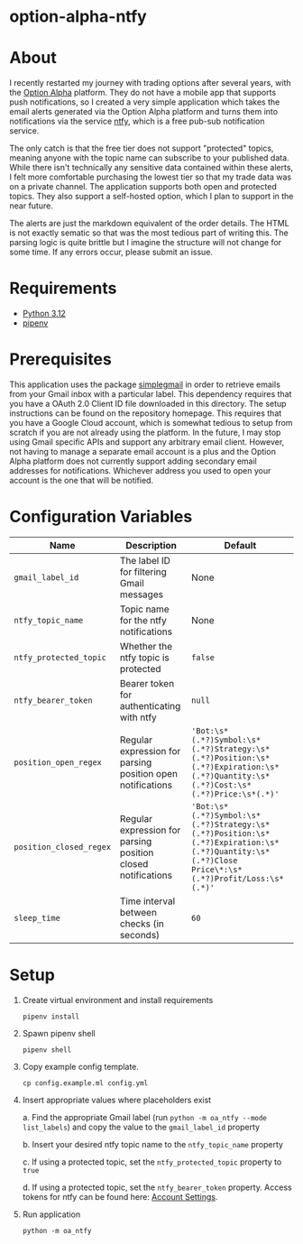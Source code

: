 # option-alpha-ntfy

# About

I recently restarted my journey with trading options after several years, with the [Option Alpha](https://optionalpha.com/) platform. They do not have a mobile app that supports push notifications, so I created a very simple application which takes the email alerts generated via the Option Alpha platform and turns them into notifications via the service [ntfy](https://ntfy.sh/), which is a free pub-sub notification service.

The only catch is that the free tier does not support "protected" topics, meaning anyone with the topic name can subscribe to your published data. While there isn't technically any sensitive data contained within these alerts, I felt more comfortable purchasing the lowest tier so that my trade data was on a private channel. The application supports both open and protected topics. They also support a self-hosted option, which I plan to support in the near future.

The alerts are just the markdown equivalent of the order details. The HTML is not exactly sematic so that was the most tedious part of writing this. The parsing logic is quite brittle but I imagine the structure will not change for some time. If any errors occur, please submit an issue.

# Requirements
- [Python 3.12](https://www.python.org/downloads/release/python-3125/)
- [pipenv](https://pipenv.pypa.io/en/latest/)

# Prerequisites

This application uses the package [simplegmail](https://github.com/jeremyephron/simplegmail) in order to retrieve emails from your Gmail inbox with a particular label. This dependency requires that you have a OAuth 2.0 Client ID file downloaded in this directory. The setup instructions can be found on the repository homepage. This requires that you have a Google Cloud account, which is somewhat tedious to setup from scratch if you are not already using the platform. In the future, I may stop using Gmail specific APIs and support any arbitrary email client. However, not having to manage a separate email account is a plus and the Option Alpha platform does not currently support adding secondary email addresses for notifications. Whichever address you used to open your account is the one that will be notified.

# Configuration Variables

| Name                    | Description                                                 | Default                                                                 |
|-------------------------|-------------------------------------------------------------|-------------------------------------------------------------------------|
| `gmail_label_id`         | The label ID for filtering Gmail messages                   | None                                                                   |
| `ntfy_topic_name`        | Topic name for the ntfy notifications                       | None                                                                   |
| `ntfy_protected_topic`   | Whether the ntfy topic is protected                         | `false`                                                                 |
| `ntfy_bearer_token`      | Bearer token for authenticating with ntfy                   | `null`                                                                  |
| `position_open_regex`    | Regular expression for parsing position open notifications  | `'Bot:\s*(.*?)Symbol:\s*(.*?)Strategy:\s*(.*?)Position:\s*(.*?)Expiration:\s*(.*?)Quantity:\s*(.*?)Cost:\s*(.*?)Price:\s*(.*)'` |
| `position_closed_regex`  | Regular expression for parsing position closed notifications| `'Bot:\s*(.*?)Symbol:\s*(.*?)Strategy:\s*(.*?)Position:\s*(.*?)Expiration:\s*(.*?)Quantity:\s*(.*?)Close Price\*:\s*(.*?)Profit/Loss:\s*(.*)'` |
| `sleep_time`             | Time interval between checks (in seconds)                   | `60`                                                                    |



# Setup
1. Create virtual environment and install requirements
    
    `pipenv install`

2. Spawn pipenv shell

    `pipenv shell`

3. Copy example config template.

    `cp config.example.ml config.yml`

4. Insert appropriate values where placeholders exist
    
    a. Find the appropriate Gmail label (run `python -m oa_ntfy --mode list_labels`) and copy the value to the `gmail_label_id` property

    b. Insert your desired ntfy topic name to the `ntfy_topic_name` property
    
    c. If using a protected topic, set the `ntfy_protected_topic` property to `true`

    d. If using a protected topic, set the `ntfy_bearer_token` property. Access tokens for ntfy can be found here: [Account Settings](https://ntfy.sh/account).


5. Run application

    `python -m oa_ntfy`

